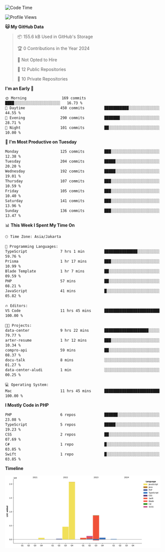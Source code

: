 <!--START_SECTION:waka-->
![Code Time](http://img.shields.io/badge/Code%20Time-384%20hrs-blue)

![Profile Views](http://img.shields.io/badge/Profile%20Views-0-blue)

**🐱 My GitHub Data** 

> 📦 155.6 kB Used in GitHub's Storage 
 > 
> 🏆 0 Contributions in the Year 2024
 > 
> 🚫 Not Opted to Hire
 > 
> 📜 12 Public Repositories 
 > 
> 🔑 10 Private Repositories 
 > 
**I'm an Early 🐤** 

```text
🌞 Morning                169 commits         ████░░░░░░░░░░░░░░░░░░░░░   16.73 % 
🌆 Daytime                450 commits         ███████████░░░░░░░░░░░░░░   44.55 % 
🌃 Evening                290 commits         ███████░░░░░░░░░░░░░░░░░░   28.71 % 
🌙 Night                  101 commits         ██░░░░░░░░░░░░░░░░░░░░░░░   10.00 % 
```
📅 **I'm Most Productive on Tuesday** 

```text
Monday                   125 commits         ███░░░░░░░░░░░░░░░░░░░░░░   12.38 % 
Tuesday                  204 commits         █████░░░░░░░░░░░░░░░░░░░░   20.20 % 
Wednesday                192 commits         █████░░░░░░░░░░░░░░░░░░░░   19.01 % 
Thursday                 107 commits         ███░░░░░░░░░░░░░░░░░░░░░░   10.59 % 
Friday                   105 commits         ███░░░░░░░░░░░░░░░░░░░░░░   10.40 % 
Saturday                 141 commits         ███░░░░░░░░░░░░░░░░░░░░░░   13.96 % 
Sunday                   136 commits         ███░░░░░░░░░░░░░░░░░░░░░░   13.47 % 
```


📊 **This Week I Spent My Time On** 

```text
🕑︎ Time Zone: Asia/Jakarta

💬 Programming Languages: 
TypeScript               7 hrs 1 min         ███████████████░░░░░░░░░░   59.76 % 
Prisma                   1 hr 17 mins        ███░░░░░░░░░░░░░░░░░░░░░░   10.99 % 
Blade Template           1 hr 7 mins         ██░░░░░░░░░░░░░░░░░░░░░░░   09.59 % 
PHP                      57 mins             ██░░░░░░░░░░░░░░░░░░░░░░░   08.21 % 
JavaScript               41 mins             █░░░░░░░░░░░░░░░░░░░░░░░░   05.82 % 

🔥 Editors: 
VS Code                  11 hrs 45 mins      █████████████████████████   100.00 % 

🐱‍💻 Projects: 
data-center              9 hrs 22 mins       ████████████████████░░░░░   79.77 % 
arter-resume             1 hr 12 mins        ███░░░░░░░░░░░░░░░░░░░░░░   10.34 % 
compro-api               59 mins             ██░░░░░░░░░░░░░░░░░░░░░░░   08.37 % 
docu-talk                8 mins              ░░░░░░░░░░░░░░░░░░░░░░░░░   01.27 % 
data-center-aludi        1 min               ░░░░░░░░░░░░░░░░░░░░░░░░░   00.25 % 

💻 Operating System: 
Mac                      11 hrs 45 mins      █████████████████████████   100.00 % 
```

**I Mostly Code in PHP** 

```text
PHP                      6 repos             ██████░░░░░░░░░░░░░░░░░░░   23.08 % 
TypeScript               5 repos             █████░░░░░░░░░░░░░░░░░░░░   19.23 % 
CSS                      2 repos             ██░░░░░░░░░░░░░░░░░░░░░░░   07.69 % 
C#                       1 repo              █░░░░░░░░░░░░░░░░░░░░░░░░   03.85 % 
Swift                    1 repo              █░░░░░░░░░░░░░░░░░░░░░░░░   03.85 % 
```



**Timeline**

![Lines of Code chart](https://raw.githubusercontent.com/brstreet2/brstreet2/main/assets/bar_graph.png)


<!--END_SECTION:waka-->
